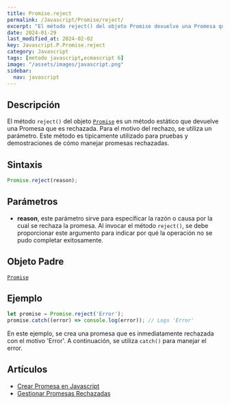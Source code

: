 ```yaml
---
title: Promise.reject
permalink: /Javascript/Promise/reject/
excerpt: "El método reject() del objeto Promise devuelve una Promesa que es rechazada. Se utiliza para manejar promesas rechazadas."
date: 2024-01-29
last_modified_at: 2024-02-02
key: Javascript.P.Promise.reject
category: Javascript
tags: [metodo javascript,ecmascript 6]
image: "/assets/images/javascript.png"
sidebar:
  nav: javascript
---
```


## Descripción


El método `reject()` del objeto [`Promise`](https://www.w3api.com/Javascript/Promise/) es un método estático que devuelve una Promesa que es rechazada. Para el motivo del rechazo, se utiliza un parámetro. Este método es típicamente utilizado para pruebas y demostraciones de cómo manejar promesas rechazadas.


## Sintaxis


```javascript
Promise.reject(reason);
```


## Parámetros

- **reason**, este parámetro sirve para especificar la razón o causa por la cual se rechaza la promesa. Al invocar el método `reject()`, se debe proporcionar este argumento para indicar por qué la operación no se pudo completar exitosamente.

## Objeto Padre


[`Promise`](https://www.w3api.com/Javascript/Promise/)


## Ejemplo


```javascript
let promise = Promise.reject('Error');
promise.catch((error) => console.log(error)); // Logs 'Error'
```


En este ejemplo, se crea una promesa que es inmediatamente rechazada con el motivo 'Error'. A continuación, se utiliza `catch()` para manejar el error.


## Artículos

- [Crear Promesa en Javascript](https://lineadecodigo.com/javascript/crear-promesa-en-javascript/)
- [Gestionar Promesas Rechazadas](http://lineadecodigo.com/html5/gestionar-promesas-rechazadas/)
